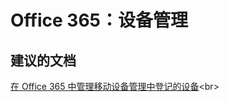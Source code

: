 <properties
    pageTitle="Office 365: Device Management"
    description="Office 365：设备管理"
    service="microsoft.intune"
    resource="intune"
    authors="mackie1604"
    displayOrder=""
    selfHelpType="generic"
    supportTopicIds="32583621"
    resourceTags=""
    productPesIds="15584"
    cloudEnvironments="public"
/>


# Office 365：设备管理
<a id="office-365-device-management" class="xliff"></a>

## **建议的文档**
<a id="recommended-documents" class="xliff"></a>

[在 Office 365 中管理移动设备管理中登记的设备](https://support.office.com/article/Manage-devices-enrolled-in-Mobile-Device-Management-in-Office-365-28dd276b-beeb-4c5b-8b22-7551186127fe?)<br>


